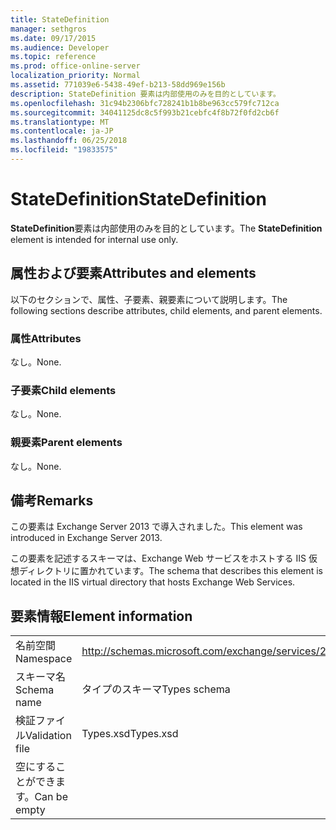 ```yaml
---
title: StateDefinition
manager: sethgros
ms.date: 09/17/2015
ms.audience: Developer
ms.topic: reference
ms.prod: office-online-server
localization_priority: Normal
ms.assetid: 771039e6-5438-49ef-b213-58dd969e156b
description: StateDefinition 要素は内部使用のみを目的としています。
ms.openlocfilehash: 31c94b2306bfc728241b1b8be963cc579fc712ca
ms.sourcegitcommit: 34041125dc8c5f993b21cebfc4f8b72f0fd2cb6f
ms.translationtype: MT
ms.contentlocale: ja-JP
ms.lasthandoff: 06/25/2018
ms.locfileid: "19833575"
---
```

# <a name="statedefinition"></a><span data-ttu-id="154fd-103">StateDefinition</span><span class="sxs-lookup"><span data-stu-id="154fd-103">StateDefinition</span></span>

<span data-ttu-id="154fd-104">**StateDefinition**要素は内部使用のみを目的としています。</span><span class="sxs-lookup"><span data-stu-id="154fd-104">The **StateDefinition** element is intended for internal use only.</span></span> 

## <a name="attributes-and-elements"></a><span data-ttu-id="154fd-105">属性および要素</span><span class="sxs-lookup"><span data-stu-id="154fd-105">Attributes and elements</span></span>

<span data-ttu-id="154fd-106">以下のセクションで、属性、子要素、親要素について説明します。</span><span class="sxs-lookup"><span data-stu-id="154fd-106">The following sections describe attributes, child elements, and parent elements.</span></span>
  
### <a name="attributes"></a><span data-ttu-id="154fd-107">属性</span><span class="sxs-lookup"><span data-stu-id="154fd-107">Attributes</span></span>

<span data-ttu-id="154fd-108">なし。</span><span class="sxs-lookup"><span data-stu-id="154fd-108">None.</span></span>
  
### <a name="child-elements"></a><span data-ttu-id="154fd-109">子要素</span><span class="sxs-lookup"><span data-stu-id="154fd-109">Child elements</span></span>

<span data-ttu-id="154fd-110">なし。</span><span class="sxs-lookup"><span data-stu-id="154fd-110">None.</span></span>
  
### <a name="parent-elements"></a><span data-ttu-id="154fd-111">親要素</span><span class="sxs-lookup"><span data-stu-id="154fd-111">Parent elements</span></span>

<span data-ttu-id="154fd-112">なし。</span><span class="sxs-lookup"><span data-stu-id="154fd-112">None.</span></span>
  
## <a name="remarks"></a><span data-ttu-id="154fd-113">備考</span><span class="sxs-lookup"><span data-stu-id="154fd-113">Remarks</span></span>

<span data-ttu-id="154fd-114">この要素は Exchange Server 2013 で導入されました。</span><span class="sxs-lookup"><span data-stu-id="154fd-114">This element was introduced in Exchange Server 2013.</span></span>
  
<span data-ttu-id="154fd-115">この要素を記述するスキーマは、Exchange Web サービスをホストする IIS 仮想ディレクトリに置かれています。</span><span class="sxs-lookup"><span data-stu-id="154fd-115">The schema that describes this element is located in the IIS virtual directory that hosts Exchange Web Services.</span></span>
  
## <a name="element-information"></a><span data-ttu-id="154fd-116">要素情報</span><span class="sxs-lookup"><span data-stu-id="154fd-116">Element information</span></span>

|||
|:-----|:-----|
|<span data-ttu-id="154fd-117">名前空間</span><span class="sxs-lookup"><span data-stu-id="154fd-117">Namespace</span></span>  <br/> |http://schemas.microsoft.com/exchange/services/2006/types  <br/> |
|<span data-ttu-id="154fd-118">スキーマ名</span><span class="sxs-lookup"><span data-stu-id="154fd-118">Schema name</span></span>  <br/> |<span data-ttu-id="154fd-119">タイプのスキーマ</span><span class="sxs-lookup"><span data-stu-id="154fd-119">Types schema</span></span>  <br/> |
|<span data-ttu-id="154fd-120">検証ファイル</span><span class="sxs-lookup"><span data-stu-id="154fd-120">Validation file</span></span>  <br/> |<span data-ttu-id="154fd-121">Types.xsd</span><span class="sxs-lookup"><span data-stu-id="154fd-121">Types.xsd</span></span>  <br/> |
|<span data-ttu-id="154fd-122">空にすることができます。</span><span class="sxs-lookup"><span data-stu-id="154fd-122">Can be empty</span></span>  <br/> ||
   

